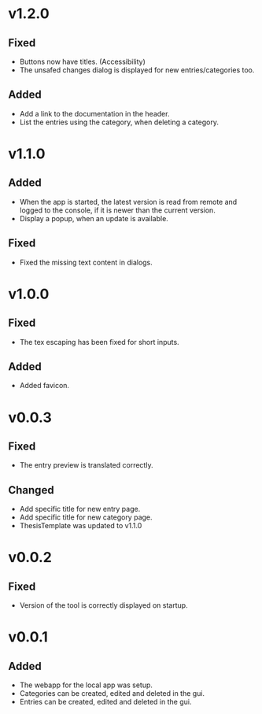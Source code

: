 # v1.2.0

## Fixed
- Buttons now have titles. (Accessibility)
- The unsafed changes dialog is displayed for new entries/categories too.

## Added
- Add a link to the documentation in the header.
- List the entries using the category, when deleting a category.

# v1.1.0

## Added
- When the app is started, the latest version is read from remote and logged to the console, if it is newer than the current version.
- Display a popup, when an update is available.

## Fixed
- Fixed the missing text content in dialogs.

# v1.0.0

## Fixed

- The tex escaping has been fixed for short inputs.

## Added

- Added favicon.

# v0.0.3

## Fixed

- The entry preview is translated correctly.

## Changed

- Add specific title for new entry page.
- Add specific title for new category page.
- ThesisTemplate was updated to v1.1.0

# v0.0.2

## Fixed

- Version of the tool is correctly displayed on startup.

# v0.0.1

## Added

- The webapp for the local app was setup.
- Categories can be created, edited and deleted in the gui.
- Entries can be created, edited and deleted in the gui.
